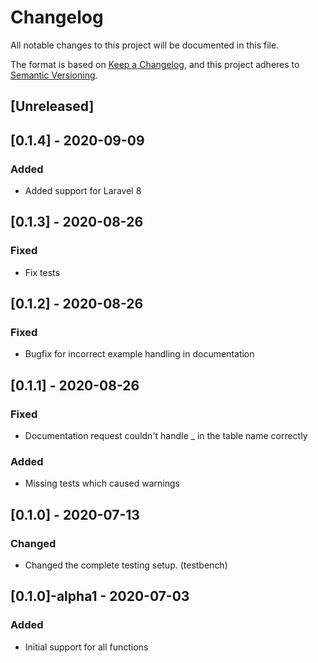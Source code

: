 # Changelog
All notable changes to this project will be documented in this file.

The format is based on [Keep a Changelog](https://keepachangelog.com/en/1.0.0/),
and this project adheres to [Semantic Versioning](https://semver.org/spec/v2.0.0.html).

## [Unreleased]

## [0.1.4] - 2020-09-09
### Added
- Added support for Laravel 8

## [0.1.3] - 2020-08-26
### Fixed
- Fix tests
## [0.1.2] - 2020-08-26
### Fixed
- Bugfix for incorrect example handling in documentation
## [0.1.1] - 2020-08-26
### Fixed
- Documentation request couldn't handle _ in the table name correctly
### Added
- Missing tests which caused warnings

## [0.1.0] - 2020-07-13
### Changed
- Changed the complete testing setup. (testbench)

## [0.1.0]-alpha1 - 2020-07-03
### Added
- Initial support for all functions

